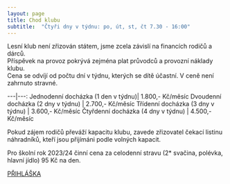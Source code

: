 ```yaml
---
layout: page
title: Chod klubu
subtitle:  "Čtyři dny v týdnu: po, út, st, čt 7.30 - 16:00"
---
```


Lesní klub není zřizován státem, jsme zcela závislí na financích rodičů a dárců.  
Příspěvek na provoz pokrývá zejména plat průvodců a provozní náklady klubu.  
Cena se odvíjí od počtu dní v týdnu, kterých se dítě účastní. V ceně není zahrnuto stravné.  

---|---:
Jednodenní docházka (1 den v týdnu)| 1.800,- Kč/měsíc
Dvoudenní docházka (2 dny v týdnu) | 2.700,- Kč/měsíc
Třídenní docházka (3 dny v týdnu)  | 3.600,- Kč/měsíc
Čtyřdenní docházka (4 dny v týdnu) | 4.500,- Kč/měsíc 

Pokud zájem rodičů převáží kapacitu klubu, zavede zřizovatel čekací listinu náhradníků, kteří jsou přijímáni podle volných kapacit.
 
  
  
Pro školní rok 2023/24 činní cena za celodenní stravu (2* svačina, polévka, hlavní jídlo) 95 Kč na den.
  
[PŘIHLÁŠKA](https://forms.gle/B37wT9471cDRP5zq6)
